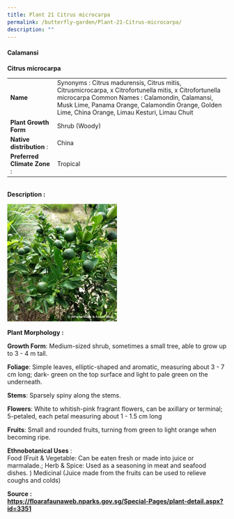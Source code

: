 ```yaml
---
title: Plant 21 Citrus microcarpa
permalink: /butterfly-garden/Plant-21-Citrus-microcarpa/
description: ""
---
```


#### **Calamansi**


**Citrus microcarpa**  
  

|                          |                                                                                                                                                                                                                                                                                                   |
|--------------------------|---------------------------------------------------------------------------------------------------------------------------------------------------------------------------------------------------------------------------------------------------------------------------------------------------|
|           **Name**           |     Synonyms : Citrus madurensis, Citrus mitis, Citrusmicrocarpa, x Citrofortunella mitis, x                            Citrofortunella microcarpa Common Names : Calamondin, Calamansi, Musk Lime,     Panama Orange, Calamondin Orange, Golden Lime, China Orange, Limau Kesturi, Limau Chuit   |
|     **Plant Growth Form**    |     Shrub (Woody)                                                                                                                                                                                                                                                                                 |
|   **Native distribution** :  |     China                                                                                                                                                                                                                                                                                         |
| **Preferred Climate Zone** : |     Tropical                                                                                                                                                                                                                                                                                      |
  
  
   
**Description :**  
  
<img style="width:50%;height:50%" src="/images/Butterfly%20Garden/B20.png">

**Plant Morphology :** 

**Growth Form**: Medium-sized shrub, sometimes a small tree, able to grow up to 3 - 4 m tall.

**Foliage**: Simple leaves, elliptic-shaped and aromatic, measuring about 3 - 7 cm long; dark- green on the top surface and light to pale green on the underneath.

**Stems**: Sparsely spiny along the stems.

**Flowers**: White to whitish-pink fragrant flowers, can be axillary or terminal; 5-petaled, each petal measuring about 1 - 1.5 cm long

**Fruits**: Small and rounded fruits, turning from green to light orange when becoming ripe.

  

**Ethnobotanical Uses** :  
Food (Fruit & Vegetable: Can be eaten fresh or made into juice or marmalade.; Herb & Spice: Used as a seasoning in meat and seafood dishes. ) Medicinal (Juice made from the fruits can be used to relieve coughs and colds)

  

**Source :  
[https;//floarafaunaweb.nparks.gov.sg/Special-Pages/plant-detail.aspx?id=3351](http://https%3B//floarafaunaweb.nparks.gov.sg/Special-Pages/plant-detail.aspx?id=3351)**